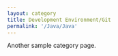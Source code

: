 ```yaml
---
layout: category
title: Development Environment/Git
permalink: '/Java/Java'
---
```


Another sample category page.
